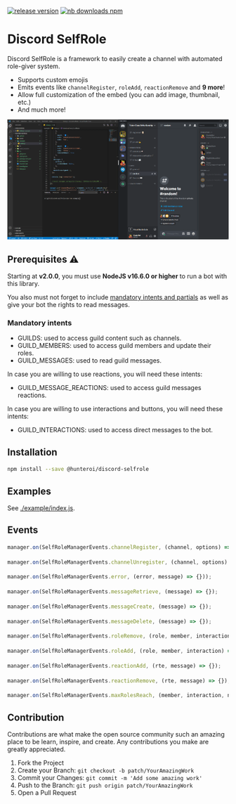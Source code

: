 <a href="https://www.npmjs.com/@hunteroi/discord-selfrole"><img src="https://img.shields.io/github/v/release/hunteroi/discord-selfrole?style=for-the-badge" alt="release version"/></a>
<a href="https://www.npmjs.com/@hunteroi/discord-selfrole"><img src="https://img.shields.io/npm/dt/@hunteroi/discord-selfrole?style=for-the-badge" alt="nb downloads npm"/></a>

# Discord SelfRole

Discord SelfRole is a framework to easily create a channel with automated role-giver system.

-   Supports custom emojis
-   Emits events like `channelRegister`, `roleAdd`, `reactionRemove` and **9 more**!
-   Allow full customization of the embed (you can add image, thumbnail, etc.)
-   And much more!

![IMAGE](assets/example.gif)

## Prerequisites ⚠️

Starting at **v2.0.0**, you must use **NodeJS v16.6.0 or higher** to run a bot with this library.

You also must not forget to include [mandatory intents and partials](#mandatory-intents) as well as give your bot the rights to read messages.

### Mandatory intents

-   GUILDS: used to access guild content such as channels.
-   GUILD_MEMBERS: used to access guild members and update their roles.
-   GUILD_MESSAGES: used to read guild messages.

In case you are willing to use reactions, you will need these intents:

-   GUILD_MESSAGE_REACTIONS: used to access guild messages reactions.

In case you are willing to use interactions and buttons, you will need these intents:

-   GUILD_INTERACTIONS: used to access direct messages to the bot.

## Installation

```sh
npm install --save @hunteroi/discord-selfrole
```

## Examples

See [./example/index.js](example/index.js).

## Events

```ts
manager.on(SelfRoleManagerEvents.channelRegister, (channel, options) => {});

manager.on(SelfRoleManagerEvents.channelUnregister, (channel, options) => {});

manager.on(SelfRoleManagerEvents.error, (error, message) => {}));

manager.on(SelfRoleManagerEvents.messageRetrieve, (message) => {});

manager.on(SelfRoleManagerEvents.messageCreate, (message) => {});

manager.on(SelfRoleManagerEvents.messageDelete, (message) => {});

manager.on(SelfRoleManagerEvents.roleRemove, (role, member, interaction) => {});

manager.on(SelfRoleManagerEvents.roleAdd, (role, member, interaction) => {});

manager.on(SelfRoleManagerEvents.reactionAdd, (rte, message) => {});

manager.on(SelfRoleManagerEvents.reactionRemove, (rte, message) => {});

manager.on(SelfRoleManagerEvents.maxRolesReach, (member, interaction, nbRoles, maxRoles) => {});
```

## Contribution

Contributions are what make the open source community such an amazing place to be learn, inspire, and create. Any contributions you make are greatly appreciated.

1. Fork the Project
2. Create your Branch: `git checkout -b patch/YourAmazingWork`
3. Commit your Changes: `git commit -m 'Add some amazing work'`
4. Push to the Branch: `git push origin patch/YourAmazingWork`
5. Open a Pull Request
